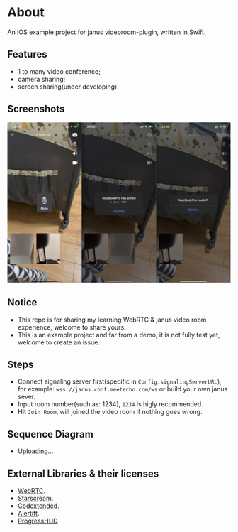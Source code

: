 # About
An iOS example project for janus videoroom-plugin, written in Swift.

## Features

- 1 to many video conference;
- camera sharing;
- screen sharing(under developing).

## Screenshots

![Video Room](resource/screenshot%402x.png)

## Notice

- This repo is for sharing my learning WebRTC & janus video room experience, welcome to share yours.
- This is an example project and far from a demo, it is not fully test yet, welcome to create an issue.

## Steps

- Connect signaling server first(specific in `Config.signalingServerURL`), 
for example: `wss://janus.conf.meetecho.com/ws` or build your own janus sever.
- Input room number(such as: 1234), `1234` is higly recommended.
- Hit `Join Room`, will joined the video room if nothing goes wrong.

## Sequence Diagram

- Uploading...

## External Libraries & their licenses
- [WebRTC](https://github.com/stasel/WebRTC).
- [Starscream](https://github.com/daltoniam/Starscream).
- [Codextended](https://github.com/JohnSundell/Codextended). 
- [Alertift](https://github.com/sgr-ksmt/Alertift).
- [ProgressHUD](https://github.com/relatedcode/ProgressHUD)
